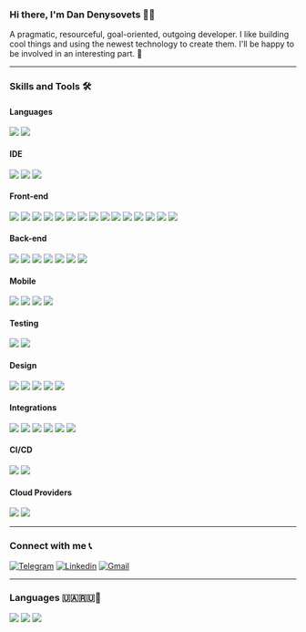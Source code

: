 ### Hi there, I'm Dan Denysovets 🧑‍💻

A pragmatic, resourceful, goal-oriented, outgoing developer. I like building cool things and using the newest technology to create them. I'll be happy to be involved in an interesting part. 🤹

---

### Skills and Tools 🛠

#### Languages

![](https://img.shields.io/badge/JavaScript-Language-informational?style=flat-square&logo=javascript&logoColor=white&color=EBD41C)
![](https://img.shields.io/badge/TypeScript-Dialect-informational?style=flat-square&logo=typescript&logoColor=white&color=3078C6)

#### IDE
![](https://img.shields.io/badge/IntelliJ_IDEA-Editor-informational?style=flat-square&logo=intellij-idea&logoColor=white&color=FD2D5E)
![](https://img.shields.io/badge/WebStorm-Editor-informational?style=flat-square&logo=webstorm&logoColor=white&color=00CED8)
![](https://img.shields.io/badge/Visual_Studio-Editor-informational?style=flat-square&logo=visual-studio-code&logoColor=white&color=218FD5)

#### Front-end
![](https://img.shields.io/badge/React_JS-Framework-informational?style=flat-square&logo=react&logoColor=white&color=61DAFB)
![](https://img.shields.io/badge/HTML-Markup_Language-informational?style=flat-square&logo=html5&logoColor=white&color=D84A24)
![](https://img.shields.io/badge/CSS-Style_Language-informational?style=flat-square&logo=css3&logoColor=white&color=2549D9)
![](https://img.shields.io/badge/LESS-Preprocessor-informational?style=flat-square&logo=less&logoColor=white&color=284A7D)
![](https://img.shields.io/badge/SASS-Preprocessor-informational?style=flat-square&logo=sass&logoColor=white&color=C26291)
![](https://img.shields.io/badge/GSAP-Animations-informational?style=flat-square&logo=greensock&logoColor=white&color=81C406)
![](https://img.shields.io/badge/Storybook-UI_Test_&_Docs-informational?style=flat-square&logo=storybook&logoColor=white&color=F2437E)
![](https://img.shields.io/badge/Ant_Design-UI_Framework-informational?style=flat-square&logo=antdesign&logoColor=white&color=0C7BF2)
![](https://img.shields.io/badge/Tailwind_UI-UI_Framework-informational?style=flat-square&logo=tailwindcss&logoColor=white&color=1DA4B1)
![](https://img.shields.io/badge/Material_Design-UI_Framework-informational?style=flat-square&logo=materialdesign&logoColor=white&color=994EEF)
![](https://img.shields.io/badge/Bootstrap-UI_Framework-informational?style=flat-square&logo=bootstrap&logoColor=white&color=6810E7)
![](https://img.shields.io/badge/D3-Data_Framework-informational?style=flat-square&logo=d3.js&logoColor=white&color=ED953D)
![](https://img.shields.io/badge/Webpack-Module_Bundler-informational?style=flat-square&logo=webpack&logoColor=white&color=87CBEE)
![](https://img.shields.io/badge/Vite-Module_Bundler-informational?style=flat-square&logo=webpack&logoColor=white&color=87CBEE)
![](https://img.shields.io/badge/Next_JS-React_Framework-informational?style=flat-square&logo=next.js&logoColor=white&color=1B2428)

#### Back-end
![](https://img.shields.io/badge/NodeJS-Framework-informational?style=flat-square&logo=node.js&logoColor=white&color=83BB05)
![](https://img.shields.io/badge/NestJS-Framework-informational?style=flat-square&logo=node.js&logoColor=white&color=83BB05)
![](https://img.shields.io/badge/Strapi-CRM-informational?style=flat-square&logo=strapi&logoColor=white&color=4A24D4)
![](https://img.shields.io/badge/GraphQL-API-informational?style=flat-square&logo=graphql&logoColor=white&color=D931A2)
![](https://img.shields.io/badge/Apollo-API-informational?style=flat-square&logo=apollographql&logoColor=white&color=16184D)
![](https://img.shields.io/badge/MongoDB-Database-informational?style=flat-square&logo=mongodb&logoColor=white&color=51A349)
![](https://img.shields.io/badge/Insomnia-API_Design-informational?style=flat-square&logo=insomnia&logoColor=white&color=302085)

#### Mobile
![](https://img.shields.io/badge/React_Native-Framework-informational?style=flat-square&logo=react&logoColor=white&color=61DAFB)
![](https://img.shields.io/badge/Ant_Mobile-UI_Framework-informational?style=flat-square&logo=antdesign&logoColor=white&color=0C7BF2)
![](https://img.shields.io/badge/Expo_Mobile-App_Runner-informational?style=flat-square&logo=expo&logoColor=white&color=412DD3)
![](https://img.shields.io/badge/Swift_UI-UI_Framework-informational?style=flat-square&logo=swift&logoColor=white&color=04A3CB)

#### Testing
![](https://img.shields.io/badge/Jest-Testing_Library-informational?style=flat-square&logo=jest&logoColor=white&color=9C3856)
![](https://img.shields.io/badge/Cypress-Testing_Library-informational?style=flat-square&logo=cypress&logoColor=white&color=333333)

#### Design
![](https://img.shields.io/badge/Figma-informational?style=flat-square&logo=figma&logoColor=white&color=1C1C1C)
![](https://img.shields.io/badge/Invision-informational?style=flat-square&logo=invision&logoColor=white&color=D1355A)
![](https://img.shields.io/badge/Sketch-informational?style=flat-square&logo=sketch&logoColor=white&color=DE6604)
![](https://img.shields.io/badge/Adobe_XD-informational?style=flat-square&logo=adobe-xd&logoColor=white&color=430234)
![](https://img.shields.io/badge/Adobe_Photoshop-informational?style=flat-square&logo=adobe-photoshop&logoColor=white&color=011D33)

#### Integrations
![](https://img.shields.io/badge/Stripe-Payments-informational?style=flat-square&logo=stripe&logoColor=white&color=5E56F2)
![](https://img.shields.io/badge/Paypal-Payments-informational?style=flat-square&logoColor=white&color=012E80)
![](https://img.shields.io/badge/Google-Authorisation-informational?style=flat-square&logo=google&logoColor=white&color=E5AC02)
![](https://img.shields.io/badge/Facebook-Authorisation-informational?style=flat-square&logo=facebook&logoColor=white&color=3E62A9)
![](https://img.shields.io/badge/Google_Maps-Maps_Provider-Authorisation-informational?style=flat-square&logo=google&logoColor=white&color=1F9C5F)
![](https://img.shields.io/badge/Mailchimp-Emails-informational?style=flat-square&logo=mailchimp&logoColor=white&color=F2D519)

#### CI/CD
![](https://img.shields.io/badge/Github-Repository-informational?style=flat-square&logo=github&logoColor=white&color=1B1D21)
![](https://img.shields.io/badge/Github_Actions-CI|CD-informational?style=flat-square&logo=githubactions&logoColor=white&color=2181F2)

#### Cloud Providers
![](https://img.shields.io/badge/Digital_Ocean-Cloud-informational?style=flat-square&logo=digitalocean&logoColor=white&color=007AF2)
![](https://img.shields.io/badge/AWS-Cloud-informational?style=flat-square&logo=amazonaws&logoColor=white&color=F29100)


---

### Connect with me 📞

[![Telegram](https://img.shields.io/badge/Telegram-informational?style=flat-square&logo=telegram&logoColor=white&color=26A5E4)](https://t.me/dan_denysovets)
[![Linkedin](https://img.shields.io/badge/Linkedin-informational?style=flat-square&logo=linkedin&logoColor=white&color=0A66C2)](https://www.linkedin.com/in/dan-denysovets-963539187/)
[![Gmail](https://img.shields.io/badge/Gmail-informational?style=flat-square&logo=gmail&logoColor=white&color=EA4335)](https://mail.google.com/mail/u/0/?fs=1&tf=cm&source=mailto&to=bdenysovets@gmail.com)

---

### Languages 🇺🇦🇷🇺🏴󠁧󠁢󠁥󠁮󠁧󠁿

![](https://img.shields.io/badge/Ukrainian-Native-informational?style=flat-square&logo=figma&logoColor=white&color=1C1C1C)
![](https://img.shields.io/badge/Russian-Native-informational?style=flat-square&logo=figma&logoColor=white&color=1C1C1C)
![](https://img.shields.io/badge/English-Highly_Proficient-informational?style=flat-square&logo=figma&logoColor=white&color=1C1C1C)
